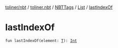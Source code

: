 [toliner/nbt](../../../index.md) / [toliner.nbt](../../index.md) / [NBTTags](../index.md) / [List](index.md) / [lastIndexOf](./last-index-of.md)

# lastIndexOf

`fun lastIndexOf(element: `[`T`](index.md#T)`): `[`Int`](https://kotlinlang.org/api/latest/jvm/stdlib/kotlin/-int/index.html)